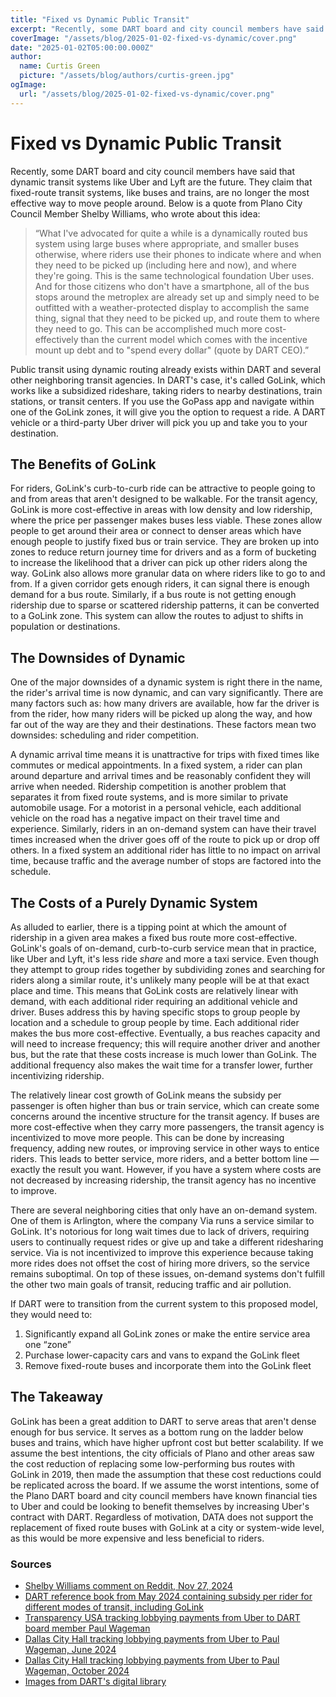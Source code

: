 ```yaml
---
title: "Fixed vs Dynamic Public Transit"
excerpt: "Recently, some DART board and city council members have said that dynamic transit systems like Uber and Lyft are the future. They claim that fixed-route transit systems, like buses and trains, are no longer the most effective way to move people around."
coverImage: "/assets/blog/2025-01-02-fixed-vs-dynamic/cover.png"
date: "2025-01-02T05:00:00.000Z"
author:
  name: Curtis Green
  picture: "/assets/blog/authors/curtis-green.jpg"
ogImage:
  url: "/assets/blog/2025-01-02-fixed-vs-dynamic/cover.png"
---
```


# Fixed vs Dynamic Public Transit

Recently, some DART board and city council members have said that dynamic transit systems like Uber and Lyft are the future. They claim that fixed-route transit systems, like buses and trains, are no longer the most effective way to move people around. Below is a quote from Plano City Council Member Shelby Williams, who wrote about this idea:

> “What I've advocated for quite a while is a dynamically routed bus system using large buses where appropriate, and smaller buses otherwise, 
where riders use their phones to indicate where and when they need to be picked up (including here and now), and where they're going. 
This is the same technological foundation Uber uses. And for those citizens who don't have a smartphone, 
all of the bus stops around the metroplex are already set up and simply need to be outfitted with a weather-protected display to accomplish the same thing, 
signal that they need to be picked up, and route them to where they need to go.
This can be accomplished much more cost-effectively than the current model which comes with the incentive mount up debt and to "spend every dollar" (quote by DART CEO).”

Public transit using dynamic routing already exists within DART and several other neighboring transit agencies. In DART's case, it's called GoLink, which works like a subsidized rideshare, taking riders to nearby destinations, train stations, or transit centers. If you use the GoPass app and navigate within one of the GoLink zones, it will give you the option to request a ride. A DART vehicle or a third-party Uber driver will pick you up and take you to your destination.

## The Benefits of GoLink
For riders, GoLink's curb-to-curb ride can be attractive to people going to and from areas that aren't designed to be walkable. For the transit agency, GoLink is more cost-effective in areas with low density and low ridership, where the price per passenger makes buses less viable. These zones allow people to get around their area or connect to denser areas which have enough people to justify fixed bus or train service. They are broken up into zones to reduce return journey time for drivers and as a form of bucketing to increase the likelihood that a driver can pick up other riders along the way. GoLink also allows more granular data on where riders like to go to and from. If a given corridor gets enough riders, it can signal there is enough demand for a bus route. Similarly, if a bus route is not getting enough ridership due to sparse or scattered ridership patterns, it can be converted to a GoLink zone. This system can allow the routes to adjust to shifts in population or destinations.

## The Downsides of Dynamic
One of the major downsides of a dynamic system is right there in the name, the rider's arrival time is now dynamic, and can vary significantly. There are many factors such as: how many drivers are available, how far the driver is from the rider, how many riders will be picked up along the way, and how far out of the way are they and their destinations. These factors mean two downsides: scheduling and rider competition. 

A dynamic arrival time means it is unattractive for trips with fixed times like commutes or medical appointments. In a fixed system, a rider can plan around departure and arrival times and be reasonably confident they will arrive when needed. Ridership competition is another problem that separates it from fixed route systems, and is more similar to private automobile usage. For a motorist in a personal vehicle, each additional vehicle on the road has a negative impact on their travel time and experience. Similarly, riders in an on-demand system can have their travel times increased when the driver goes off of the route to pick up or drop off others. In a fixed system an additional rider has little to no impact on arrival time, because traffic and the average number of stops are factored into the schedule.


## The Costs of a Purely Dynamic System
As alluded to earlier, there is a tipping point at which the amount of ridership in a given area makes a fixed bus route more cost-effective. GoLink's goals of on-demand, curb-to-curb service mean that in practice, like Uber and Lyft, it's less ride *share* and more a taxi service. Even though they attempt to group rides together by subdividing zones and searching for riders along a similar route, it's unlikely many people will be at that exact place and time. This means that GoLink costs are relatively linear with demand, with each additional rider requiring an additional vehicle and driver. Buses address this by having specific stops to group people by location and a schedule to group people by time. Each additional rider makes the bus more cost-effective. Eventually, a bus reaches capacity and will need to increase frequency; this will require another driver and another bus, but the rate that these costs increase is much lower than GoLink. The additional frequency also makes the wait time for a transfer lower, further incentivizing ridership.

The relatively linear cost growth of GoLink means the subsidy per passenger is often higher than bus or train service, which can create some concerns around the incentive structure for the transit agency. If buses are more cost-effective when they carry more passengers, the transit agency is incentivized to move more people. This can be done by increasing frequency, adding new routes, or improving service in other ways to entice riders. This leads to better service, more riders, and a better bottom line — exactly the result you want. However, if you have a system where costs are not decreased by increasing ridership, the transit agency has no incentive to improve.

There are several neighboring cities that only have an on-demand system. One of them is Arlington, where the company Via runs a service similar to GoLink. It's notorious for long wait times due to lack of drivers, requiring users to continually request rides or give up and take a different ridesharing service. Via is not incentivized to improve this experience because taking more rides does not offset the cost of hiring more drivers, so the service remains suboptimal. On top of these issues, on-demand systems don't fulfill the other two main goals of transit, reducing traffic and air pollution.

If DART were to transition from the current system to this proposed model, they would need to:
1. Significantly expand all GoLink zones or make the entire service area one “zone”
2. Purchase lower-capacity cars and vans to expand the GoLink fleet
3. Remove fixed-route buses and incorporate them into the GoLink fleet

## The Takeaway
GoLink has been a great addition to DART to serve areas that aren't dense enough for bus service. It serves as a bottom rung on the ladder below buses and trains, which have higher upfront cost but better scalability. If we assume the best intentions, the city officials of Plano and other areas saw the cost reduction of replacing some low-performing bus routes with GoLink in 2019, then made the assumption that these cost reductions could be replicated across the board. If we assume the worst intentions, some of the Plano DART board and city council members have known financial ties to Uber and could be looking to benefit themselves by increasing Uber's contract with DART. Regardless of motivation, DATA does not support the replacement of fixed route buses with GoLink at a city or system-wide level, as this would be more expensive and less beneficial to riders.

### Sources
- [Shelby Williams comment on Reddit, Nov 27, 2024](https://www.reddit.com/r/dart/comments/1gybalr/comment/lz9v4nj)
- [DART reference book from May 2024 containing subsidy per rider for different modes of transit, including GoLink](https://dartorgcmsblob.dart.org/prod/docs/default-source/dart-facts/dartreferencebook.pdf?sfvrsn=fba0cc81_7)
- [Transparency USA tracking lobbying payments from Uber to DART board member Paul Wageman](https://www.transparencyusa.org/tx/lobbying/lobbyist/paul-n-wageman-52401)
- [Dallas City Hall tracking lobbying payments from Uber to Paul Wageman, June 2024](https://lobbyreg.dallascityhall.com/FinalReports/rpt0000002410_20140610_165311.pdf)
- [Dallas City Hall tracking lobbying payments from Uber to Paul Wageman, October 2024](https://lobbyreg.dallascityhall.com/FinalReports/rpt0000007903_20241001_153446.pdf)
- [Images from DART's digital library](https://digitallibrary.dart.org/dallasarearapidtransit/digitallibrary)